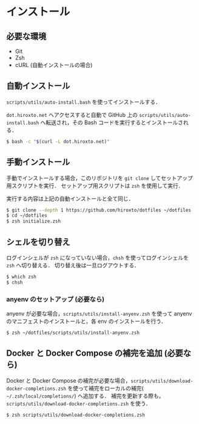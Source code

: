 # インストール

## 必要な環境

- Git
- Zsh
- cURL (自動インストールの場合)

## 自動インストール

`scripts/utils/auto-install.bash` を使ってインストールする．

`dot.hiroxto.net` へアクセスすると自動で GitHub 上の `scripts/utils/auto-install.bash` へ転送され，その Bash コードを実行するとインストールされる．

```bash
$ bash -c "$(curl -L dot.hiroxto.net)"
```

## 手動インストール

手動でインストールする場合，このリポジトリを `git clone` してセットアップ用スクリプトを実行．
セットアップ用スクリプトは `zsh` を使用して実行．

実行する内容は上記の自動インストールと全て同じ．

```bash
$ git clone --depth 1 https://github.com/hiroxto/dotfiles ~/dotfiles
$ cd ~/dotfiles
$ zsh initialize.zsh
```

## シェルを切り替え

ログインシェルが `zsh` になっていない場合，`chsh` を使ってログインシェルを `zsh` へ切り替える．
切り替え後は一旦ログアウトする．

```bash
$ which zsh
$ chsh
```

### anyenv のセットアップ (必要なら)

anyenv が必要な場合，`scripts/utils/install-anyenv.zsh` を使って anyenv のマニフェストのインストールと，各 env のインストールを行う．

```bash
$ zsh ~/dotfiles/scripts/utils/install-anyenv.zsh
```

## Docker と Docker Compose の補完を追加 (必要なら)

Docker と Docker Compose の補完が必要な場合，`scripts/utils/download-docker-completions.zsh` を使って補完をローカルの補完( `~/.zsh/local/completions/`) へ追加する．
補完を更新する際も，`scripts/utils/download-docker-completions.zsh` を使う．

```bash
$ zsh scripts/utils/download-docker-completions.zsh
```
